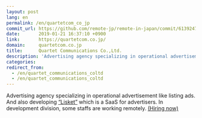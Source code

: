 ```yaml
---
layout: post
lang: en
permalink: /en/quartetcom_co_jp
commit_url: https://github.com/remote-jp/remote-in-japan/commit/6139247c5b5513d58e883ec7cd8338818fdf39c6
date:       2019-01-21 16:37:10 +0900
link:       https://quartetcom.co.jp/
domain:     quartetcom.co.jp
title:      Quartet Communications Co.,Ltd.
description: 'Advertising agency specializing in operational advertisement like listing ads. And also developing “Lisket” which is a SaaS for advertisers. In development division, some staffs are working remotely. (Hiring now)'
categories: 
redirect_from:
  - /en/quartet_communications_coltd
  - /en/quartet_communications_coltd
---
```


<p>Advertising agency specializing in operational advertisement like listing ads. And also developing <a href="https://lisket.jp/">“Lisket”</a> which is a SaaS for advertisers. In development division, some staffs are working remotely. <a href="https://quartetcom.co.jp/recruit/engineer/">(Hiring now)</a></p>
